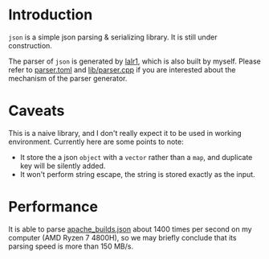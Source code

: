 # Introduction

`json` is a simple json parsing & serializing library. It is still under construction.

The parser of `json` is generated by [lalr1](https://github.com/MashPlant/lalr1), which is also built by myself. Please refer to [parser.toml](./parser.toml) and [lib/parser.cpp](lib/parser.cpp) if you are interested about the mechanism of the parser generator.

# Caveats

This is a naive library, and I don't really expect it to be used in working environment. Currently here are some points to note:

- It store the a json `object` with a `vector` rather than a `map`, and duplicate key will be silently added.
- It won't perform string escape, the string is stored exactly as the input. 

# Performance

It is able to parse [apache_builds.json](https://github.com/chadaustin/sajson/blob/master/testdata/apache_builds.json) about 1400 times per second on my computer (AMD Ryzen 7 4800H), so we may briefly conclude that its parsing speed is more than 150 MB/s.
